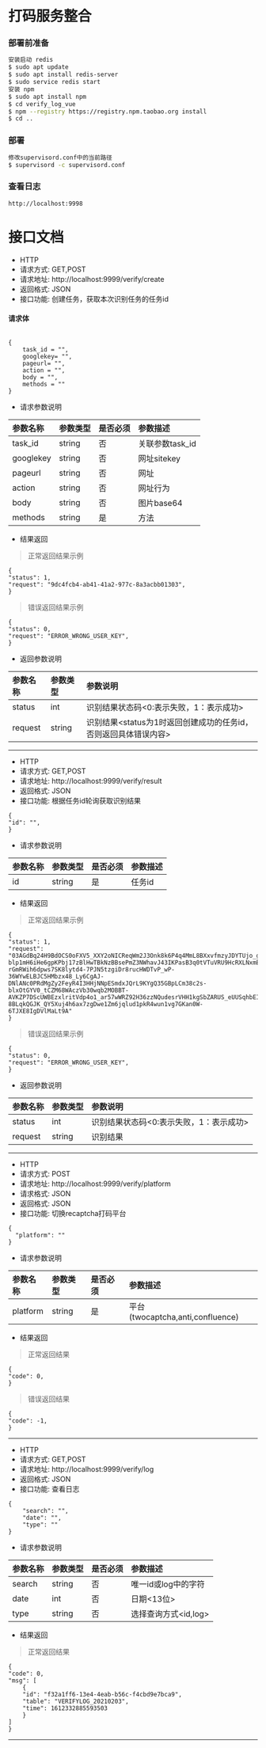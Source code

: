 # 打码服务整合


### 部署前准备
```sh
安装启动 redis
$ sudo apt update
$ sudo apt install redis-server
$ sudo service redis start
安装 npm
$ sudo apt install npm
$ cd verify_log_vue
$ npm --registry https://registry.npm.taobao.org install
$ cd ..
```

### 部署
```sh
修改supervisord.conf中的当前路径
$ supervisord -c supervisord.conf
```

### 查看日志

```
http://localhost:9998
```

# 接口文档

* HTTP
* 请求方式: GET,POST
* 请求地址: http://localhost:9999/verify/create
* 返回格式: JSON
* 接口功能: 创建任务，获取本次识别任务的任务id

#### 请求体
```

{
    task_id = "",
    googlekey= "",
    pageurl= "",
    action = "",
    body = "",
    methods = ""
}

```

* 请求参数说明

| 参数名称 | 参数类型 | 是否必须 | 参数描述 |
| :------- | :------- | :------- | :------- |
| task_id  | string   | 否       | 关联参数task_id |
| googlekey| string   | 否       | 网址sitekey|
| pageurl  | string   | 否       | 网址|
| action   | string   | 否       | 网址行为|
| body     | string   | 否       | 图片base64 |
| methods  | string   | 是       | 方法|



* 结果返回

>正常返回结果示例
```
{
"status": 1, 
"request": "9dc4fcb4-ab41-41a2-977c-8a3acbb01303",  
}
```

>错误返回结果示例
```
{
"status": 0, 
"request": "ERROR_WRONG_USER_KEY",  
}
```

* 返回参数说明

| 参数名称 | 参数类型 | 参数说明 |
| :------- | :------- | :------- |
| status | int | 识别结果状态码<0:表示失败，1：表示成功> |
| request | string | 识别结果<status为1时返回创建成功的任务id，否则返回具体错误内容> |

------------------------------------------------------------------

* HTTP
* 请求方式: GET,POST
* 请求地址: http://localhost:9999/verify/result
* 返回格式: JSON
* 接口功能: 根据任务id轮询获取识别结果


```
{
"id": "",
}
```

* 请求参数说明

| 参数名称 | 参数类型 | 是否必须 | 参数描述 |
| :------- | :------- | :------- | :------- |
| id   | string   | 是       | 任务id|

* 结果返回
>正常返回结果示例
```
{
"status": 1, 
"request": "03AGdBq24H9BdOCS0oFXV5_XXY2oNICReqWm2J3Onk8k6P4q4MmL8BXxvfmzyJDYTUjo_g8uhPJqH9Vm9ujZjIVonbv_zaHakebLz-blp1mH6iHe6gpKPbj17zBlHwTBkNzBBsePmZ3NWhavJ43IKPasB3q0tVTuVRU9HcRXLNxmEFn6uhdMzrR5_jDEV4z4vYCDzmBbunpaeK9X229KAtkI4g9AjsBPDk5pIPCZ-rGmRWih6dpws7SK8lytd4-7PJN5tzgiDr8rucHWDTvP_wP-36WYwELBJC5HMbzx48_Ly6CgAJ-DNlANc0PRdMgZy2FeyR4I3HHjNNpESmdxJQrL9KYgQ35GBpLCm38c2s-blxOtGYV0_tCZM68WAczVb30wqb2MOBBT-AVKZP7DScUWBEzxlritVdp4o1_ar57wWRZ92H36zzNQudesrVHH1kgSbZARUS_eUUSqhbEIqduCFKU-8BLqkQGJK_QY5Xuj4h6ax7zgDwe1Zm6jqlud1pkR4wun1vg7GKan0W-6TJXE8IgDVlMaLt9A" 
}
```

>错误返回结果示例
```
{
"status": 0, 
"request": "ERROR_WRONG_USER_KEY",  
}
```
* 返回参数说明

| 参数名称 | 参数类型 | 参数说明 |
| :------- | :------- | :------- |
| status | int | 识别结果状态码<0:表示失败，1：表示成功> |
| request | string | 识别结果 |

------------------------------------------------------------------

* HTTP
* 请求方式: POST
* 请求地址: http://localhost:9999/verify/platform
* 请求格式: JSON
* 返回格式: JSON
* 接口功能: 切换recaptcha打码平台

```
{
  "platform": ""
}
```
* 请求参数说明

| 参数名称 | 参数类型 | 是否必须 | 参数描述 |
| :------- | :------- | :------- | :------- |
| platform   | string   | 是       | 平台(twocaptcha,anti,confluence)|

* 结果返回
>正常返回结果
```
{
"code": 0, 
}
```
>错误返回结果
```
{
"code": -1, 
}
```
------------------------------------------------------------------

* HTTP
* 请求方式: GET,POST
* 请求地址: http://localhost:9999/verify/log
* 返回格式: JSON
* 接口功能: 查看日志

```
{
    "search": "",
    "date": "",
    "type": ""
}
```
* 请求参数说明

| 参数名称 | 参数类型 | 是否必须 | 参数描述 |
| :------- | :------- | :------- | :------- |
| search   | string   | 否       | 唯一id或log中的字符 |
| date   | int   | 否       | 日期<13位>|
| type   | string   | 否     | 选择查询方式<id,log>|

* 结果返回
>正常返回结果
```
{
"code": 0,
"msg": [
    {
    "id": "f32a1ff6-13e4-4eab-b56c-f4cbd9e7bca9",
    "table": "VERIFYLOG_20210203",
    "time": 1612332885593503
    }
]
}
```
------------------------------------------------------------------